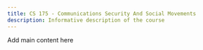 ```yaml
---
title: CS 175 - Communications Security And Social Movements
description: Informative description of the course
---
```


Add main content here